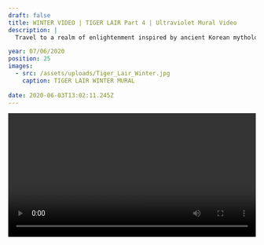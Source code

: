 ```yaml
---
draft: false
title: WINTER VIDEO | TIGER LAIR Part 4 | Ultraviolet Mural Video
description: |
  Travel to a realm of enlightenment inspired by ancient Korean mythology. A tiger undergoes a spiritual journey shifting through layers of enlightenment on his path to becoming human. Along the way he encounters shrines, temples and mediation gardens inhabited by Buddha & Yama (The Lord of Hell).  

year: 07/06/2020
position: 25
images:
  - src: /assets/uploads/Tiger_Lair_Winter.jpg
    caption: TIGER LAIR WINTER MURAL    
  
date: 2020-06-03T13:02:11.245Z
---
```


<video width="100%" height="auto" controls>
  <source src="/assets/videos/TIGER_LAIR_Winter_Rob_Green.mp4" type="video/mp4">
</video>